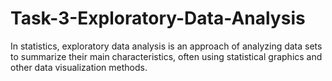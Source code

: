 # Task-3-Exploratory-Data-Analysis
In statistics, exploratory data analysis is an approach of analyzing data sets to summarize their main characteristics, often using statistical graphics and other data visualization methods.
